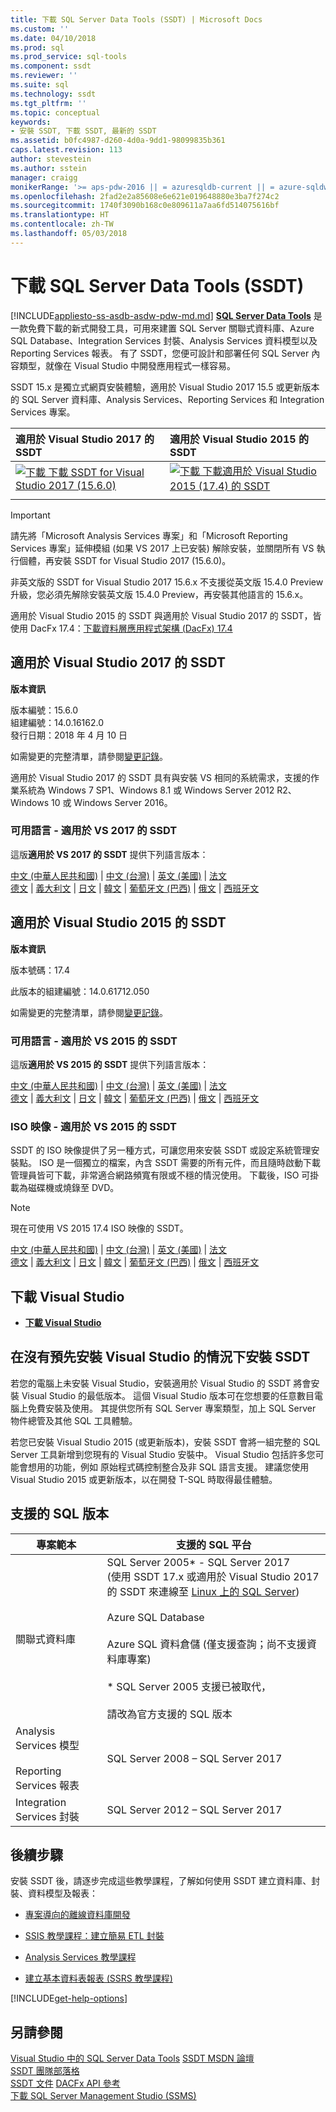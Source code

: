 ```yaml
---
title: 下載 SQL Server Data Tools (SSDT) | Microsoft Docs
ms.custom: ''
ms.date: 04/10/2018
ms.prod: sql
ms.prod_service: sql-tools
ms.component: ssdt
ms.reviewer: ''
ms.suite: sql
ms.technology: ssdt
ms.tgt_pltfrm: ''
ms.topic: conceptual
keywords:
- 安裝 SSDT, 下載 SSDT, 最新的 SSDT
ms.assetid: b0fc4987-d260-4d0a-9dd1-98099835b361
caps.latest.revision: 113
author: stevestein
ms.author: sstein
manager: craigg
monikerRange: '>= aps-pdw-2016 || = azuresqldb-current || = azure-sqldw-latest || >= sql-server-2016 || = sqlallproducts-allversions'
ms.openlocfilehash: 2fad2e2a85608e6e621e019648880e3ba7f274c2
ms.sourcegitcommit: 1740f3090b168c0e809611a7aa6fd514075616bf
ms.translationtype: HT
ms.contentlocale: zh-TW
ms.lasthandoff: 05/03/2018
---
```

# <a name="download-sql-server-data-tools-ssdt"></a>下載 SQL Server Data Tools (SSDT)
[!INCLUDE[appliesto-ss-asdb-asdw-pdw-md.md](../includes/appliesto-ss-asdb-asdw-pdw-md.md)]
**[SQL Server Data Tools](https://msdn.microsoft.com/library/hh272686(v=vs.103).aspx)** 是一款免費下載的新式開發工具，可用來建置 SQL Server 關聯式資料庫、Azure SQL Database、Integration Services 封裝、Analysis Services 資料模型以及 Reporting Services 報表。 有了 SSDT，您便可設計和部署任何 SQL Server 內容類型，就像在 Visual Studio 中開發應用程式一樣容易。 

SSDT 15.x 是獨立式網頁安裝體驗，適用於 Visual Studio 2017 15.5 或更新版本的 SQL Server 資料庫、Analysis Services、Reporting Services 和 Integration Services 專案。

| 適用於 Visual Studio 2017 的 SSDT | 適用於 Visual Studio 2015 的 SSDT | 
|:--|:--|
|[![下載](../ssdt/media/download.png) 下載 SSDT for Visual Studio 2017 (15.6.0)](https://go.microsoft.com/fwlink/?linkid=871368) | [![下載](../ssdt/media/download.png) 下載適用於 Visual Studio 2015 (17.4) 的 SSDT](https://go.microsoft.com/fwlink/?linkid=863440)|
|||

> [!IMPORTANT]
> 請先將「Microsoft Analysis Services 專案」和「Microsoft Reporting Services 專案」延伸模組 (如果 VS 2017 上已安裝) 解除安裝，並關閉所有 VS 執行個體，再安裝 SSDT for Visual Studio 2017 (15.6.0)。 
> 
> 非英文版的 SSDT for Visual Studio 2017 15.6.x 不支援從英文版 15.4.0 Preview 升級，您必須先解除安裝英文版 15.4.0 Preview，再安裝其他語言的 15.6.x。 


適用於 Visual Studio 2015 的 SSDT 與適用於 Visual Studio 2017 的 SSDT，皆使用 DacFx 17.4：[下載資料層應用程式架構 (DacFx) 17.4](https://www.microsoft.com/download/details.aspx?id=56356)



## <a name="ssdt-for-visual-studio-2017"></a>適用於 Visual Studio 2017 的 SSDT
**版本資訊**  
  
版本編號：15.6.0  
組建編號：14.0.16162.0  
發行日期：2018 年 4 月 10 日  

如需變更的完整清單，請參閱[變更記錄](changelog-for-sql-server-data-tools-ssdt.md)。

適用於 Visual Studio 2017 的 SSDT 具有與安裝 VS 相同的系統需求，支援的作業系統為 Windows 7 SP1、Windows 8.1 或 Windows Server 2012 R2、Windows 10 或 Windows Server 2016。  

### <a name="available-languages---ssdt-for-vs-2017"></a>可用語言 - 適用於 VS 2017 的 SSDT
  
這版**適用於 VS 2017 的 SSDT** 提供下列語言版本：  

[中文 (中華人民共和國)]( https://go.microsoft.com/fwlink/?linkid=871368&clcid=0x804) | 
[中文 (台灣)]( https://go.microsoft.com/fwlink/?linkid=871368&clcid=0x404) | 
[英文 (美國)]( https://go.microsoft.com/fwlink/?linkid=871368&clcid=0x409) | 
[法文]( https://go.microsoft.com/fwlink/?linkid=871368&clcid=0x40c)  
[德文]( https://go.microsoft.com/fwlink/?linkid=871368&clcid=0x407) | 
[義大利文]( https://go.microsoft.com/fwlink/?linkid=871368&clcid=0x410) | 
[日文]( https://go.microsoft.com/fwlink/?linkid=871368&clcid=0x411) | 
[韓文]( https://go.microsoft.com/fwlink/?linkid=871368&clcid=0x412) | 
[葡萄牙文 (巴西)]( https://go.microsoft.com/fwlink/?linkid=871368&clcid=0x416) | 
[俄文]( https://go.microsoft.com/fwlink/?linkid=871368&clcid=0x419) | 
[西班牙文]( https://go.microsoft.com/fwlink/?linkid=871368&clcid=0x40a)  

## <a name="ssdt-for-visual-studio-2015"></a>適用於 Visual Studio 2015 的 SSDT
**版本資訊**  
  
版本號碼：17.4

此版本的組建編號：14.0.61712.050
  
如需變更的完整清單，請參閱[變更記錄](changelog-for-sql-server-data-tools-ssdt.md)。

### <a name="available-languages---ssdt-for-vs-2015"></a>可用語言 - 適用於 VS 2015 的 SSDT
  
這版**適用於 VS 2015 的 SSDT** 提供下列語言版本：  

[中文 (中華人民共和國)]( https://go.microsoft.com/fwlink/?linkid=863440&clcid=0x804) | 
[中文 (台灣)]( https://go.microsoft.com/fwlink/?linkid=863440&clcid=0x404) | 
[英文 (美國)]( https://go.microsoft.com/fwlink/?linkid=863440&clcid=0x409) | 
[法文]( https://go.microsoft.com/fwlink/?linkid=863440&clcid=0x40c)  
[德文]( https://go.microsoft.com/fwlink/?linkid=863440&clcid=0x407) | 
[義大利文]( https://go.microsoft.com/fwlink/?linkid=863440&clcid=0x410) | 
[日文]( https://go.microsoft.com/fwlink/?linkid=863440&clcid=0x411) | 
[韓文]( https://go.microsoft.com/fwlink/?linkid=863440&clcid=0x412) | 
[葡萄牙文 (巴西)]( https://go.microsoft.com/fwlink/?linkid=863440&clcid=0x416) | 
[俄文]( https://go.microsoft.com/fwlink/?linkid=863440&clcid=0x419) | 
[西班牙文]( https://go.microsoft.com/fwlink/?linkid=863440&clcid=0x40a)  

### <a name="iso-images---ssdt-for-vs-2015"></a>ISO 映像 - 適用於 VS 2015 的 SSDT

SSDT 的 ISO 映像提供了另一種方式，可讓您用來安裝 SSDT 或設定系統管理安裝點。 ISO 是一個獨立的檔案，內含 SSDT 需要的所有元件，而且隨時啟動下載管理員皆可下載，非常適合網路頻寬有限或不穩的情況使用。 下載後，ISO 可掛載為磁碟機或燒錄至 DVD。

> [!NOTE]
> 現在可使用 VS 2015 17.4 ISO 映像的 SSDT。

[中文 (中華人民共和國)]( https://go.microsoft.com/fwlink/?linkid=863443&clcid=0x804) |
[中文 (台灣)]( https://go.microsoft.com/fwlink/?linkid=863443&clcid=0x404) |
[英文 (美國)]( https://go.microsoft.com/fwlink/?linkid=863443&clcid=0x409) |
[法文]( https://go.microsoft.com/fwlink/?linkid=863443&clcid=0x40c)  
[德文]( https://go.microsoft.com/fwlink/?linkid=863443&clcid=0x407) |
[義大利文]( https://go.microsoft.com/fwlink/?linkid=863443&clcid=0x410) |
[日文]( https://go.microsoft.com/fwlink/?linkid=863443&clcid=0x411) |
[韓文]( https://go.microsoft.com/fwlink/?linkid=863443&clcid=0x412) |
[葡萄牙文 (巴西)]( https://go.microsoft.com/fwlink/?linkid=863443&clcid=0x416) |
[俄文]( https://go.microsoft.com/fwlink/?linkid=863443&clcid=0x419) |
[西班牙文]( https://go.microsoft.com/fwlink/?linkid=863443&clcid=0x40a)


## <a name="download-visual-studio"></a>下載 Visual Studio

* [**下載 Visual Studio**](https://www.visualstudio.com/downloads)

## <a name="installing-ssdt-without-visual-studio-pre-installed"></a>在沒有預先安裝 Visual Studio 的情況下安裝 SSDT

若您的電腦上未安裝 Visual Studio，安裝適用於 Visual Studio 的 SSDT 將會安裝 Visual Studio 的最低版本。 這個 Visual Studio 版本可在您想要的任意數目電腦上免費安裝及使用。 其提供您所有 SQL Server 專案類型，加上 SQL Server 物件總管及其他 SQL 工具體驗。

若您已安裝 Visual Studio 2015 (或更新版本)，安裝 SSDT 會將一組完整的 SQL Server 工具新增到您現有的 Visual Studio 安裝中。 Visual Studio 包括許多您可能會想用的功能，例如 原始程式碼控制整合及非 SQL 語言支援。 建議您使用 Visual Studio 2015 或更新版本，以在開發 T-SQL 時取得最佳體驗。


## <a name="supported-sql-versions"></a>支援的 SQL 版本
  
|專案範本|支援的 SQL 平台|  
|-------------------|--------------------|  
關聯式資料庫|  SQL Server 2005* - SQL Server 2017<br> (使用 SSDT 17.x 或適用於 Visual Studio 2017 的 SSDT 來連線至 [Linux 上的 SQL Server](../linux/sql-server-linux-overview.md))<br /><br />Azure SQL Database<br /><br />Azure SQL 資料倉儲 (僅支援查詢；尚不支援資料庫專案)<br /><br />  * SQL Server 2005 支援已被取代，<br /><br /> 請改為官方支援的 SQL 版本|
  |Analysis Services 模型<br /><br />Reporting Services 報表 | SQL Server 2008 – SQL Server 2017|
  |Integration Services 封裝| SQL Server 2012 – SQL Server 2017    |
  
## <a name="next-steps"></a>後續步驟  
安裝 SSDT 後，請逐步完成這些教學課程，了解如何使用 SSDT 建立資料庫、封裝、資料模型及報表：  
  
-   [專案導向的離線資料庫開發](https://msdn.microsoft.com/library/hh272702(v=vs.103).aspx)  
  
-   [SSIS 教學課程：建立簡易 ETL 封裝](../integration-services/ssis-how-to-create-an-etl-package.md)  
  
-   [Analysis Services 教學課程](../analysis-services/analysis-services-tutorials-ssas.md)  
  
-   [建立基本資料表報表 (SSRS 教學課程)](../reporting-services/create-a-basic-table-report-ssrs-tutorial.md)  
  

[!INCLUDE[get-help-options](../includes/paragraph-content/get-help-options.md)]


## <a name="see-also"></a>另請參閱  
[Visual Studio 中的 SQL Server Data Tools](https://msdn.microsoft.com/library/hh272686(v=vs.103).aspx)  
[SSDT MSDN 論壇](https://social.msdn.microsoft.com/Forums/sqlserver/home?forum=ssdt)  
[SSDT 團隊部落格](http://blogs.msdn.com/b/ssdt/)  
[SSDT 文件](https://msdn.microsoft.com/library/hh272686(v=vs.103).aspx)  
[DACFx API 參考](https://msdn.microsoft.com/library/dn645454.aspx)  
[下載 SQL Server Management Studio (SSMS)](../ssms/download-sql-server-management-studio-ssms.md)  
